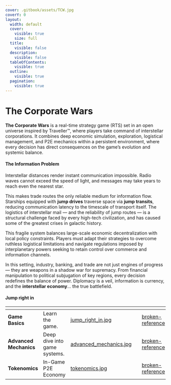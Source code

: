 ```yaml
---
cover: .gitbook/assets/TCW.jpg
coverY: 0
layout:
  width: default
  cover:
    visible: true
    size: full
  title:
    visible: false
  description:
    visible: false
  tableOfContents:
    visible: true
  outline:
    visible: true
  pagination:
    visible: true
---
```


# The Corporate Wars

**The Corporate Wars** is a real-time strategy game (RTS) set in an open universe inspired by Traveller™, where players take command of interstellar corporations. It combines deep economic simulation, exploration, logistical management, and P2E mechanics within a persistent environment, where every decision has direct consequences on the game’s evolution and systemic balance.

#### The Information Problem

Interstellar distances render instant communication impossible. Radio waves cannot exceed the speed of light, and messages may take years to reach even the nearest star.

This makes trade routes the only reliable medium for information flow. Starships equipped with **jump drives** traverse space via **jump transits**, reducing communication latency to the timescale of transport itself. The logistics of interstellar mail — and the reliability of jump routes — is a structural challenge faced by every high-tech civilization, and has caused some of the greatest crises in galactic history.

This fragile system balances large-scale economic decentralization with local policy constraints. Players must adapt their strategies to overcome ruthless logistical limitations and navigate regulations imposed by interplanetary powers seeking to retain control over commerce and information channels.

In this setting, industry, banking, and trade are not just engines of progress — they are weapons in a shadow war for supremacy. From financial manipulation to political subjugation of key regions, every decision redefines the balance of power. Diplomacy is a veil, information is currency, and the **interstellar economy**... the true battlefield.

#### Jump right in

<table data-view="cards"><thead><tr><th></th><th></th><th data-hidden data-card-cover data-type="files"></th><th data-hidden></th><th data-hidden data-card-target data-type="content-ref"></th></tr></thead><tbody><tr><td><strong>Game Basics</strong></td><td>Learn the game.</td><td><a href=".gitbook/assets/jump_right_in.jpg">jump_right_in.jpg</a></td><td></td><td><a href="broken-reference/">broken-reference</a></td></tr><tr><td><strong>Advanced Mechanics</strong></td><td>Deep dive into game systems.</td><td><a href=".gitbook/assets/advanced_mechanics.jpg">advanced_mechanics.jpg</a></td><td></td><td><a href="broken-reference/">broken-reference</a></td></tr><tr><td><strong>Tokenomics</strong></td><td>In-Game P2E Economy</td><td><a href=".gitbook/assets/tokenomics.jpg">tokenomics.jpg</a></td><td></td><td><a href="broken-reference/">broken-reference</a></td></tr></tbody></table>
